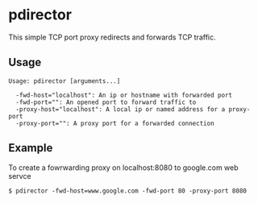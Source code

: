 pdirector
=========

This simple TCP port proxy redirects and forwards TCP traffic.

Usage
-----
```
Usage: pdirector [arguments...]

  -fwd-host="localhost": An ip or hostname with forwarded port
  -fwd-port="": An opened port to forward traffic to
  -proxy-host="localhost": A local ip or named address for a proxy-port
  -proxy-port="": A proxy port for a forwarded connection
```
Example
-------
To create a fowrwarding proxy on localhost:8080 to google.com web servce

```
$ pdirector -fwd-host=www.google.com -fwd-port 80 -proxy-port 8080
```
